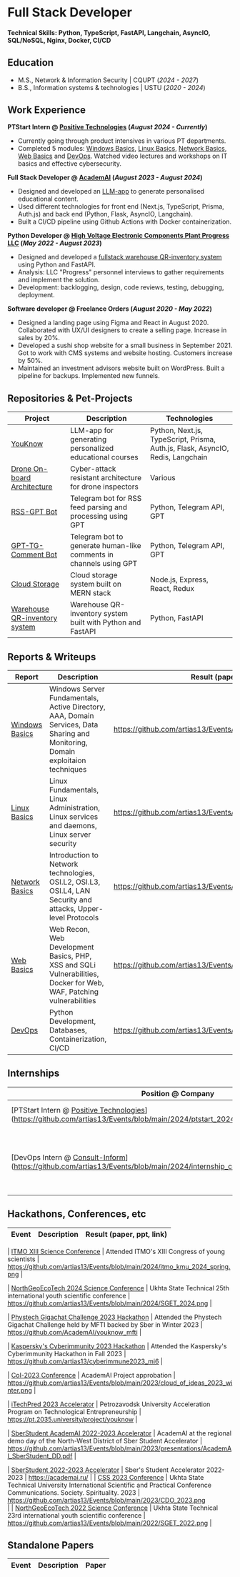 # Full Stack Developer

#### Technical Skills: Python, TypeScript, FastAPI, Langchain, AsyncIO, SQL/NoSQL, Nginx, Docker, CI/CD

## Education

- M.S., Network & Information Security | CQUPT (_2024 - 2027_)
- B.S., Information systems & technologies | USTU (_2020 - 2024_)

## Work Experience

**PTStart Intern @ [Positive Technologies](https://pt-start.ptsecurity.com/) (_August 2024 - Currently_)**

- Currently going through product intensives in various PT departments.
- Completed 5 modules: [Windows Basics](https://buildin.ai/share/ebf7ddd1-eb39-4646-8160-2d3a99cc0ada?code=UA1GET), [Linux Basics](https://buildin.ai/share/0647c1be-7dad-48e1-b69b-d1ba392128ab?code=UA1GET), [Network Basics](https://buildin.ai/share/121717d1-5482-4cf5-98c4-dd5029e1a7d0?code=UA1GET), [Web Basics](https://buildin.ai/share/ece76662-4454-4919-8325-28ff8447b2a1?code=UA1GET) and [DevOps](https://buildin.ai/share/076a6711-a10e-4d6c-b0ce-27e24b16589e?code=UA1GET). Watched video lectures and workshops on IT basics and effective cybersecurity.

**Full Stack Developer @ [AcademAI](https://academai.ru) (_August 2023 - August 2024_)**

- Designed and developed an [LLM-app](https://youknow.academai.ru) to generate personalised educational content.
- Used different technologies for front end (Next.js, TypeScript, Prisma, Auth.js) and back end (Python, Flask, AsyncIO, Langchain).
- Built a CI/CD pipeline using Github Actions with Docker containerization.

**Python Developer @ [High Voltage Electronic Components Plant Progress LLC](https://zvekprogress.ru/) (_May 2022 - August 2023_)**

- Designed and developed a [fullstack warehouse QR-inventory system](https://github.com/AcademAI/qr_inventarization) using Python and FastAPI.
- Analysis: LLC "Progress" personnel interviews to gather requirements and implement the solution.
- Development: backlogging, design, code reviews, testing, debugging, deployment.

**Software developer @ Freelance Orders (_August 2020 - May 2022_)**

- Designed a landing page using Figma and React in August 2020. Collaborated with UX/UI designers to create a selling page. Increase in sales by 20%.
- Developed a sushi shop website for a small business in September 2021. Got to work with CMS systems and website hosting. Customers increase by 50%.
- Maintained an investment advisors website built on WordPress. Built a pipeline for backups. Implemented new funnels.

## Repositories & Pet-Projects

| Project                                                                         | Description                                                        | Technologies                                                                   |
| ------------------------------------------------------------------------------- | ------------------------------------------------------------------ | ------------------------------------------------------------------------------ |
| [YouKnow](https://github.com/AcademAI/youknow)                                  | LLM-app for generating personalized educational courses            | Python, Next.js, TypeScript, Prisma, Auth.js, Flask, AsyncIO, Redis, Langchain |
| [Drone On-board Architecture](https://github.com/artias13/cyberimmune2023_mi6)  | Cyber-attack resistant architecture for drone inspectors           | Various                                                                        |
| [RSS-GPT Bot](https://github.com/AcademAI/rss_gpt_telegram)                     | Telegram bot for RSS feed parsing and processing using GPT         | Python, Telegram API, GPT                                                      |
| [GPT-TG-Comment Bot](https://github.com/AcademAI/GPTCommenter4Telegram)         | Telegram bot to generate human-like comments in channels using GPT | Python, Telegram API, GPT                                                      |
| [Cloud Storage](https://github.com/artias13/Cloud)                              | Cloud storage system built on MERN stack                           | Node.js, Express, React, Redux                                                 |
| [Warehouse QR-inventory system](https://github.com/AcademAI/qr_inventarization) | Warehouse QR-inventory system built with Python and FastAPI        | Python, FastAPI                                                                |

## Reports & Writeups

| Report                                                                                      | Description                                                                                                                     | Result (paper, ppt, link)                                          |
| ------------------------------------------------------------------------------------------- | ------------------------------------------------------------------------------------------------------------------------------- | ------------------------------------------------------------------ |
| [Windows Basics](https://buildin.ai/share/ebf7ddd1-eb39-4646-8160-2d3a99cc0ada?code=UA1GET) | Windows Server Fundamentals, Active Directory, AAA, Domain Services, Data Sharing and Monitoring, Domain exploitaion techniques | https://github.com/artias13/Events/blob/main/2024/ptstart_2024.png |
| [Linux Basics](https://buildin.ai/share/0647c1be-7dad-48e1-b69b-d1ba392128ab?code=UA1GET)   | Linux Fundamentals, Linux Administration, Linux services and daemons, Linux server security                                     | https://github.com/artias13/Events/blob/main/2024/ptstart_2024.png |
| [Network Basics](https://buildin.ai/share/121717d1-5482-4cf5-98c4-dd5029e1a7d0?code=UA1GET) | Introduction to Network technologies, OSI.L2, OSI.L3, OSI.L4, LAN Security and attacks, Upper-level Protocols                   | https://github.com/artias13/Events/blob/main/2024/ptstart_2024.png |
| [Web Basics](https://buildin.ai/share/ece76662-4454-4919-8325-28ff8447b2a1?code=UA1GET)     | Web Recon, Web Development Basics, PHP, XSS and SQLi Vulnerabilities, Docker for Web, WAF, Patching vulnerabilities             | https://github.com/artias13/Events/blob/main/2024/ptstart_2024.png |
| [DevOps](https://buildin.ai/share/076a6711-a10e-4d6c-b0ce-27e24b16589e?code=UA1GET)         | Python Development, Databases, Containerization, CI/CD                                                                          | https://github.com/artias13/Events/blob/main/2024/ptstart_2024.png |

## Internships

| Position @ Company                                                                                                                                          | Description                                             | Result (paper, ppt, link)                                                                  |
| ----------------------------------------------------------------------------------------------------------------------------------------------------------- | ------------------------------------------------------- | ------------------------------------------------------------------------------------------ |
| [PTStart Intern @ [Positive Technologies](https://pt-start.ptsecurity.com/)](https://github.com/artias13/Events/blob/main/2024/ptstart_2024.png)            | PTStart 2024.2 1st stage                                | https://github.com/artias13/Events/blob/main/2024/ptstart_2024.png                         |
| [DevOps Intern @ [Consult-Inform](https://consult-inform.com/)](https://github.com/artias13/Events/blob/main/2024/internship_consultinform_2024_summer.png) | Consult Inform DevOps Department 2024 Summer Internship | https://github.com/artias13/Events/blob/main/2024/internship_consultinform_2024_summer.png |

## Hackathons, Conferences, etc

| Event | Description | Result (paper, ppt, link) |
| ----- | ----------- | ------------------------- |

| [ITMO XIII Science Conference](https://github.com/artias13/Events/blob/main/2024/itmo_kmu_2024_spring.png) | Attended ITMO's XIII Congress of young scientists | https://github.com/artias13/Events/blob/main/2024/itmo_kmu_2024_spring.png |

| [NorthGeoEcoTech 2024 Science Conference](https://github.com/artias13/Events/blob/main/2024/SGET_2024.png) | Ukhta State Technical 25th international youth scientific conference | https://github.com/artias13/Events/blob/main/2024/SGET_2024.png |

| [Phystech Gigachat Challenge 2023 Hackathon](https://github.com/artias13/Events/blob/main/2023/mfti_ai_hackathon_2023_winter.png) | Attended the Phystech Gigachat Challenge held by MFTI backed by Sber in Winter 2023 | https://github.com/AcademAI/youknow_mfti |

| [Kaspersky's Cyberimmunity 2023 Hackathon](https://github.com/artias13/Events/blob/main/2023/kaspersky_hackathon_2023_winter.png) | Attended the Kaspersky's Cyberimmunity Hackathon in Fall 2023 | https://github.com/artias13/cyberimmune2023_mi6 |

| [CoI-2023 Conference](https://github.com/artias13/Events/blob/main/2023/cloud_of_ideas_2023_winter.png) | AcademAI Project approbation | https://github.com/artias13/Events/blob/main/2023/cloud_of_ideas_2023_winter.png |

| [iTechPred 2023 Accelerator](https://github.com/artias13/Events/blob/main/2023/itechpred_2023_summer-winter.png) | Petrozavodsk University Acceleration Program on Technological Entrepreneurship | https://pt.2035.university/project/youknow |

| [SberStudent AcademAI 2022-2023 Accelerator](https://github.com/artias13/Events/blob/main/2023/sberstudent_academai_2023_fall.png) | AcademAI at the regional demo day of the North-West District of Sber Student Accelerator | https://github.com/artias13/Events/blob/main/2023/presentations/AcademAI_SberStudent_DD.pdf |

| [SberStudent 2022-2023 Accelerator](https://github.com/artias13/Events/blob/main/2023/sberstudent_2023_fall.png) | Sber's Student Accelerator 2022-2023 | https://academai.ru/ |
| [CSS 2023 Conference](https://github.com/artias13/Events/blob/main/2023/CDO_2023.png) | Ukhta State Technical University International Scientific and Practical Conference Communications. Society. Spirituality. 2023 | https://github.com/artias13/Events/blob/main/2023/CDO_2023.png  
 |
| [NorthGeoEcoTech 2022 Science Conference](https://github.com/artias13/Events/blob/main/2022/SGET_2022.png) | Ukhta State Technical 23rd international youth scientific conference | https://github.com/artias13/Events/blob/main/2022/SGET_2022.png |

## Standalone Papers

| Event | Description | Paper |
| ----- | ----------- | ----- |
